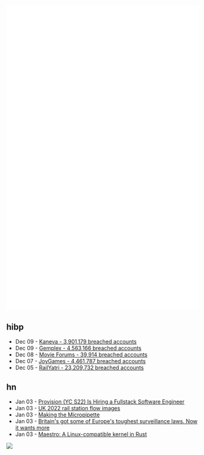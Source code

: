 ![Metrics](https://raw.githubusercontent.com/phixion/phixion/master/metrics.svg)

## hibp

<!--
for https://github.com/phixion/phixion/blob/main/.github/workflows/feeds.yml
-->
<!--START_SECTION:haveibeenpwnd-->
- Dec 09 - [Kaneva - 3,901,179 breached accounts](https://haveibeenpwned.com/PwnedWebsites#Kaneva)
- Dec 09 - [Gemplex - 4,563,166 breached accounts](https://haveibeenpwned.com/PwnedWebsites#Gemplex)
- Dec 08 - [Movie Forums - 39,914 breached accounts](https://haveibeenpwned.com/PwnedWebsites#MovieForums)
- Dec 07 - [JoyGames - 4,461,787 breached accounts](https://haveibeenpwned.com/PwnedWebsites#JoyGames)
- Dec 05 - [RailYatri - 23,209,732 breached accounts](https://haveibeenpwned.com/PwnedWebsites#RailYatri)
<!--END_SECTION:haveibeenpwnd-->

## hn

<!--
for https://github.com/phixion/phixion/blob/main/.github/workflows/feeds.yml
-->
<!--START_SECTION:hn-->
- Jan 03 - [Provision (YC S22) Is Hiring a Fullstack Software Engineer](https://provision-software.notion.site/Provision-is-Hiring-8b53cc10bbd04af39bf3d3c7ab181cac?pvs=4)
- Jan 03 - [UK 2022 rail station flow images](https://github.com/anisotropi4/kingfisher/blob/main/station.md)
- Jan 03 - [Making the Micropipette](https://press.asimov.com/resources/making-the-micropipette)
- Jan 03 - [Britain's got some of Europe's toughest surveillance laws. Now it wants more](https://www.politico.eu/article/uk-bulking-up-spying-regime-breakneck-speed/)
- Jan 03 - [Maestro: A Linux-compatible kernel in Rust](https://blog.lenot.re/a/introduction)
<!--END_SECTION:hn-->

<!--
for https://yhype.me
-->
![](https://hit.yhype.me/github/profile?user_id=13013670)
